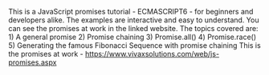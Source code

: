 This is a JavaScript promises tutorial - ECMASCRIPT6 - for beginners and developers alike.
The examples are interactive and easy to understand. You can see the promises at work in the linked website.
The topics covered are:
    1) A general promise
    2) Promise chaining
    3) Promise.all()
    4) Promise.race()
    5) Generating the famous Fibonacci Sequence with promise chaining
This is the promises at  work - https://www.vivaxsolutions.com/web/js-promises.aspx